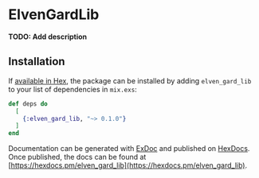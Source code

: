# ElvenGardLib

**TODO: Add description**

## Installation

If [available in Hex](https://hex.pm/docs/publish), the package can be installed
by adding `elven_gard_lib` to your list of dependencies in `mix.exs`:

```elixir
def deps do
  [
    {:elven_gard_lib, "~> 0.1.0"}
  ]
end
```

Documentation can be generated with [ExDoc](https://github.com/elixir-lang/ex_doc)
and published on [HexDocs](https://hexdocs.pm). Once published, the docs can
be found at [https://hexdocs.pm/elven_gard_lib](https://hexdocs.pm/elven_gard_lib).

